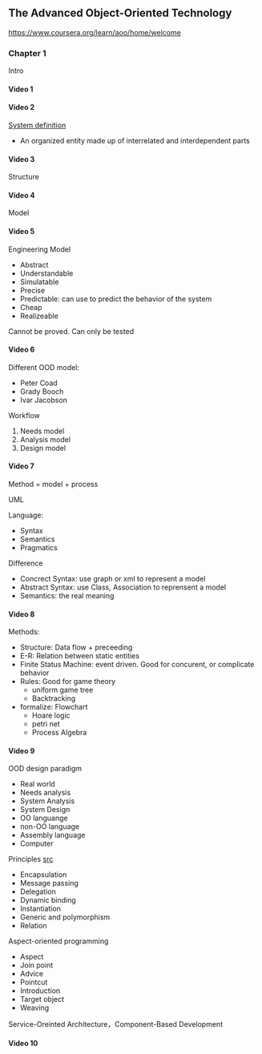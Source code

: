 ## The Advanced Object-Oriented Technology
https://www.coursera.org/learn/aoo/home/welcome

### Chapter 1
Intro

#### Video 1

#### Video 2
[System definition](https://en.wikipedia.org/wiki/Systems_theory)
-  An organized entity made up of interrelated and interdependent parts

#### Video 3
Structure

#### Video 4
Model

#### Video 5
Engineering Model
- Abstract
- Understandable
- Simulatable
- Precise
- Predictable: can use to predict the behavior of the system
- Cheap
- Realizeable

Cannot be proved. Can only be tested

#### Video 6
Different OOD model:
- Peter Coad
- Grady Booch
- Ivar Jacobson

Workflow
1. Needs model
2. Analysis model
3. Design model

#### Video 7
Method = model + process

UML

Language:
- Syntax
- Semantics
- Pragmatics

Difference
- Concrect Syntax: use graph or xml to represent a model
- Abstract Syntax: use Class, Association to reprensent a model
- Semantics: the real meaning

#### Video 8
Methods:
- Structure: Data flow + preceeding
- E-R: Relation between static entities
- Finite Status Machine: event driven. Good for concurent, or complicate behavior
- Rules: Good for game theory
  - uniform game tree
  - Backtracking
- formalize: Flowchart
  - Hoare logic
  - petri net 
  - Process Algebra

#### Video 9
OOD design paradigm
- Real world
- Needs analysis
- System Analysis
- System Design
- OO languange
- non-OO language
- Assembly language
- Computer


Principles [src](http://bijian1013.iteye.com/blog/2282565)
- Encapsulation
- Message passing
- Delegation
- Dynamic binding
- Instantiation
- Generic and polymorphism
- Relation

Aspect-oriented programming
- Aspect
- Join point
- Advice
- Pointcut
- Introduction
- Target object
- Weaving

Service-Oreinted Architecture，Component-Based Development

#### Video 10






